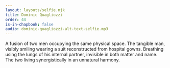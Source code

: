 ```yaml
---
layout: layouts/selfie.njk
title: Dominic Quagliozzi
order: 44
is-in-chapbook: false
audio: dominic-quagliozzi-alt-text-selfie.mp3
---
```

A fusion of two men occupying the same physical space. The tangible man, visibly smiling wearing a suit reconstructed from hospital gowns. Breathing using the lungs of his internal partner, invisible in both matter and name. The two living synergistically in an unnatural harmony.
